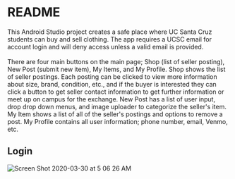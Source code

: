 # README
This Android Studio project creates a safe place where UC Santa Cruz students can buy and sell clothing. 
The app requires a UCSC email for account login and will deny access unless a valid email is provided. <br><br>
There are four main buttons on the main page; Shop (list of seller posting), New Post (submit new item), My Items,
and My Profile. Shop shows the list of seller postings. Each posting can be clicked to view more information about 
size, brand, condition, etc., and if the buyer is interested they can click a button to get seller contact 
information to get further information or meet up on campus for the exchange. New Post has a list of user input, drop
drop down menus, and image uploader to categorize the seller's item. My Item shows a list of all of the seller's postings 
and options to remove a post. My Profile contains all user information; phone number, email, Venmo, etc.

## Login

![Screen Shot 2020-03-30 at 5 06 26 AM](https://user-images.githubusercontent.com/46305741/77923351-34b1a500-7257-11ea-8ad2-4effdca88d50.png)

